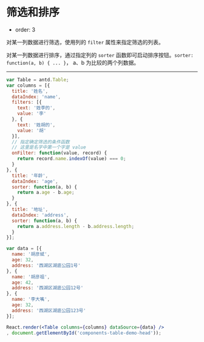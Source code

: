 # 筛选和排序

- order: 3

对某一列数据进行筛选，使用列的 `filter` 属性来指定筛选的列表。

对某一列数据进行排序，通过指定列的 `sorter` 函数即可启动排序按钮。`sorter: function(a, b) { ... }`， a、b 为比较的两个列数据。

---

````jsx
var Table = antd.Table;
var columns = [{
  title: '姓名',
  dataIndex: 'name',
  filters: [{
    text: '姓李的',
    value: '李'
  }, {
    text: '姓胡的',
    value: '胡'
  }],
  // 指定确定筛选的条件函数
  // 这里是名字中第一个字是 value
  onFilter: function(value, record) {
    return record.name.indexOf(value) === 0;
  }
}, {
  title: '年龄',
  dataIndex: 'age',
  sorter: function(a, b) {
    return a.age - b.age;
  }
}, {
  title: '地址',
  dataIndex: 'address',
  sorter: function(a, b) {
    return a.address.length - b.address.length;
  }
}];

var data = [{
  name: '胡彦斌',
  age: 32,
  address: '西湖区湖底公园1号'
}, {
  name: '胡彦祖',
  age: 42,
  address: '西湖区湖底公园12号'
}, {
  name: '李大嘴',
  age: 32,
  address: '西湖区湖底公园123号'
}];

React.render(<Table columns={columns} dataSource={data} />
, document.getElementById('components-table-demo-head'));
````
